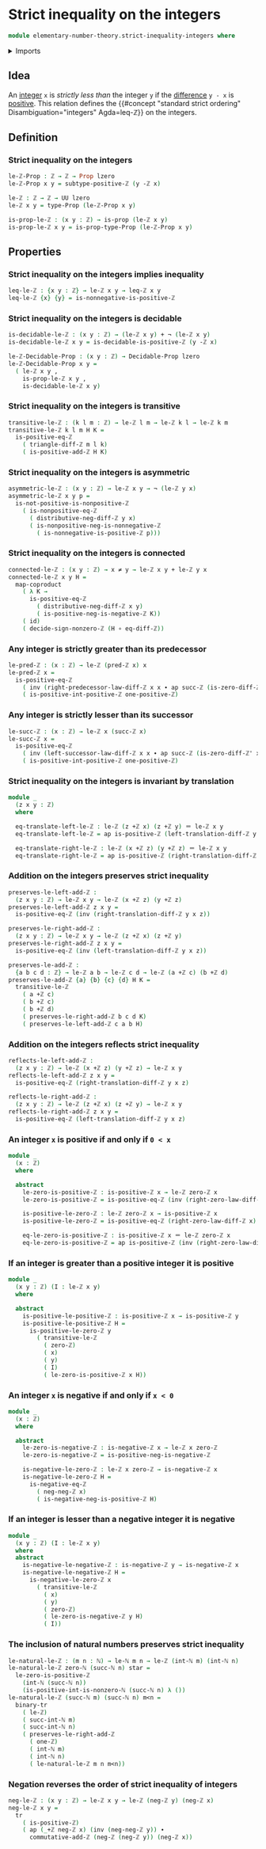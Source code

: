 # Strict inequality on the integers

```agda
module elementary-number-theory.strict-inequality-integers where
```

<details><summary>Imports</summary>

```agda
open import elementary-number-theory.addition-integers
open import elementary-number-theory.addition-positive-and-negative-integers
open import elementary-number-theory.difference-integers
open import elementary-number-theory.inequality-integers
open import elementary-number-theory.inequality-natural-numbers
open import elementary-number-theory.integers
open import elementary-number-theory.natural-numbers
open import elementary-number-theory.negative-integers
open import elementary-number-theory.nonnegative-integers
open import elementary-number-theory.nonpositive-integers
open import elementary-number-theory.positive-and-negative-integers
open import elementary-number-theory.positive-integers
open import elementary-number-theory.strict-inequality-natural-numbers

open import foundation.action-on-identifications-functions
open import foundation.binary-transport
open import foundation.coproduct-types
open import foundation.decidable-propositions
open import foundation.dependent-pair-types
open import foundation.dependent-products-propositions
open import foundation.function-types
open import foundation.functoriality-coproduct-types
open import foundation.identity-types
open import foundation.logical-equivalences
open import foundation.negated-equality
open import foundation.negation
open import foundation.propositions
open import foundation.transport-along-identifications
open import foundation.unit-type
open import foundation.universe-levels

open import order-theory.posets
open import order-theory.preorders
```

</details>

## Idea

An [integer](elementary-number-theory.integers.md) `x` is _strictly less than_
the integer `y` if the
[difference](elementary-number-theory.difference-integers.md) `y - x` is
[positive](elementary-number-theory.positive-integers.md). This relation defines
the {{#concept "standard strict ordering" Disambiguation="integers" Agda=leq-ℤ}}
on the integers.

## Definition

### Strict inequality on the integers

```agda
le-ℤ-Prop : ℤ → ℤ → Prop lzero
le-ℤ-Prop x y = subtype-positive-ℤ (y -ℤ x)

le-ℤ : ℤ → ℤ → UU lzero
le-ℤ x y = type-Prop (le-ℤ-Prop x y)

is-prop-le-ℤ : (x y : ℤ) → is-prop (le-ℤ x y)
is-prop-le-ℤ x y = is-prop-type-Prop (le-ℤ-Prop x y)
```

## Properties

### Strict inequality on the integers implies inequality

```agda
leq-le-ℤ : {x y : ℤ} → le-ℤ x y → leq-ℤ x y
leq-le-ℤ {x} {y} = is-nonnegative-is-positive-ℤ
```

### Strict inequality on the integers is decidable

```agda
is-decidable-le-ℤ : (x y : ℤ) → (le-ℤ x y) + ¬ (le-ℤ x y)
is-decidable-le-ℤ x y = is-decidable-is-positive-ℤ (y -ℤ x)

le-ℤ-Decidable-Prop : (x y : ℤ) → Decidable-Prop lzero
le-ℤ-Decidable-Prop x y =
  ( le-ℤ x y ,
    is-prop-le-ℤ x y ,
    is-decidable-le-ℤ x y)
```

### Strict inequality on the integers is transitive

```agda
transitive-le-ℤ : (k l m : ℤ) → le-ℤ l m → le-ℤ k l → le-ℤ k m
transitive-le-ℤ k l m H K =
  is-positive-eq-ℤ
    ( triangle-diff-ℤ m l k)
    ( is-positive-add-ℤ H K)
```

### Strict inequality on the integers is asymmetric

```agda
asymmetric-le-ℤ : (x y : ℤ) → le-ℤ x y → ¬ (le-ℤ y x)
asymmetric-le-ℤ x y p =
  is-not-positive-is-nonpositive-ℤ
    ( is-nonpositive-eq-ℤ
      ( distributive-neg-diff-ℤ y x)
      ( is-nonpositive-neg-is-nonnegative-ℤ
        ( is-nonnegative-is-positive-ℤ p)))
```

### Strict inequality on the integers is connected

```agda
connected-le-ℤ : (x y : ℤ) → x ≠ y → le-ℤ x y + le-ℤ y x
connected-le-ℤ x y H =
  map-coproduct
    ( λ K →
      is-positive-eq-ℤ
        ( distributive-neg-diff-ℤ x y)
        ( is-positive-neg-is-negative-ℤ K))
    ( id)
    ( decide-sign-nonzero-ℤ (H ∘ eq-diff-ℤ))
```

### Any integer is strictly greater than its predecessor

```agda
le-pred-ℤ : (x : ℤ) → le-ℤ (pred-ℤ x) x
le-pred-ℤ x =
  is-positive-eq-ℤ
    ( inv (right-predecessor-law-diff-ℤ x x ∙ ap succ-ℤ (is-zero-diff-ℤ' x)))
    ( is-positive-int-positive-ℤ one-positive-ℤ)
```

### Any integer is strictly lesser than its successor

```agda
le-succ-ℤ : (x : ℤ) → le-ℤ x (succ-ℤ x)
le-succ-ℤ x =
  is-positive-eq-ℤ
    ( inv (left-successor-law-diff-ℤ x x ∙ ap succ-ℤ (is-zero-diff-ℤ' x)))
    ( is-positive-int-positive-ℤ one-positive-ℤ)
```

### Strict inequality on the integers is invariant by translation

```agda
module _
  (z x y : ℤ)
  where

  eq-translate-left-le-ℤ : le-ℤ (z +ℤ x) (z +ℤ y) ＝ le-ℤ x y
  eq-translate-left-le-ℤ = ap is-positive-ℤ (left-translation-diff-ℤ y x z)

  eq-translate-right-le-ℤ : le-ℤ (x +ℤ z) (y +ℤ z) ＝ le-ℤ x y
  eq-translate-right-le-ℤ = ap is-positive-ℤ (right-translation-diff-ℤ y x z)
```

### Addition on the integers preserves strict inequality

```agda
preserves-le-left-add-ℤ :
  (z x y : ℤ) → le-ℤ x y → le-ℤ (x +ℤ z) (y +ℤ z)
preserves-le-left-add-ℤ z x y =
  is-positive-eq-ℤ (inv (right-translation-diff-ℤ y x z))

preserves-le-right-add-ℤ :
  (z x y : ℤ) → le-ℤ x y → le-ℤ (z +ℤ x) (z +ℤ y)
preserves-le-right-add-ℤ z x y =
  is-positive-eq-ℤ (inv (left-translation-diff-ℤ y x z))

preserves-le-add-ℤ :
  {a b c d : ℤ} → le-ℤ a b → le-ℤ c d → le-ℤ (a +ℤ c) (b +ℤ d)
preserves-le-add-ℤ {a} {b} {c} {d} H K =
  transitive-le-ℤ
    ( a +ℤ c)
    ( b +ℤ c)
    ( b +ℤ d)
    ( preserves-le-right-add-ℤ b c d K)
    ( preserves-le-left-add-ℤ c a b H)
```

### Addition on the integers reflects strict inequality

```agda
reflects-le-left-add-ℤ :
  (z x y : ℤ) → le-ℤ (x +ℤ z) (y +ℤ z) → le-ℤ x y
reflects-le-left-add-ℤ z x y =
  is-positive-eq-ℤ (right-translation-diff-ℤ y x z)

reflects-le-right-add-ℤ :
  (z x y : ℤ) → le-ℤ (z +ℤ x) (z +ℤ y) → le-ℤ x y
reflects-le-right-add-ℤ z x y =
  is-positive-eq-ℤ (left-translation-diff-ℤ y x z)
```

### An integer `x` is positive if and only if `0 < x`

```agda
module _
  (x : ℤ)
  where

  abstract
    le-zero-is-positive-ℤ : is-positive-ℤ x → le-ℤ zero-ℤ x
    le-zero-is-positive-ℤ = is-positive-eq-ℤ (inv (right-zero-law-diff-ℤ x))

    is-positive-le-zero-ℤ : le-ℤ zero-ℤ x → is-positive-ℤ x
    is-positive-le-zero-ℤ = is-positive-eq-ℤ (right-zero-law-diff-ℤ x)

    eq-le-zero-is-positive-ℤ : is-positive-ℤ x ＝ le-ℤ zero-ℤ x
    eq-le-zero-is-positive-ℤ = ap is-positive-ℤ (inv (right-zero-law-diff-ℤ x))
```

### If an integer is greater than a positive integer it is positive

```agda
module _
  (x y : ℤ) (I : le-ℤ x y)
  where

  abstract
    is-positive-le-positive-ℤ : is-positive-ℤ x → is-positive-ℤ y
    is-positive-le-positive-ℤ H =
      is-positive-le-zero-ℤ y
        ( transitive-le-ℤ
          ( zero-ℤ)
          ( x)
          ( y)
          ( I)
          ( le-zero-is-positive-ℤ x H))
```

### An integer `x` is negative if and only if `x < 0`

```agda
module _
  (x : ℤ)
  where

  abstract
    le-zero-is-negative-ℤ : is-negative-ℤ x → le-ℤ x zero-ℤ
    le-zero-is-negative-ℤ = is-positive-neg-is-negative-ℤ

    is-negative-le-zero-ℤ : le-ℤ x zero-ℤ → is-negative-ℤ x
    is-negative-le-zero-ℤ H =
      is-negative-eq-ℤ
        ( neg-neg-ℤ x)
        ( is-negative-neg-is-positive-ℤ H)
```

### If an integer is lesser than a negative integer it is negative

```agda
module _
  (x y : ℤ) (I : le-ℤ x y)
  where
  abstract
    is-negative-le-negative-ℤ : is-negative-ℤ y → is-negative-ℤ x
    is-negative-le-negative-ℤ H =
      is-negative-le-zero-ℤ x
        ( transitive-le-ℤ
          ( x)
          ( y)
          ( zero-ℤ)
          ( le-zero-is-negative-ℤ y H)
          ( I))
```

### The inclusion of natural numbers preserves strict inequality

```agda
le-natural-le-ℤ : (m n : ℕ) → le-ℕ m n → le-ℤ (int-ℕ m) (int-ℕ n)
le-natural-le-ℤ zero-ℕ (succ-ℕ n) star =
  le-zero-is-positive-ℤ
    (int-ℕ (succ-ℕ n))
    (is-positive-int-is-nonzero-ℕ (succ-ℕ n) λ ())
le-natural-le-ℤ (succ-ℕ m) (succ-ℕ n) m<n =
  binary-tr
    ( le-ℤ)
    ( succ-int-ℕ m)
    ( succ-int-ℕ n)
    ( preserves-le-right-add-ℤ
      ( one-ℤ)
      ( int-ℕ m)
      ( int-ℕ n)
      ( le-natural-le-ℤ m n m<n))
```

### Negation reverses the order of strict inequality of integers

```agda
neg-le-ℤ : (x y : ℤ) → le-ℤ x y → le-ℤ (neg-ℤ y) (neg-ℤ x)
neg-le-ℤ x y =
  tr
    ( is-positive-ℤ)
    ( ap (_+ℤ neg-ℤ x) (inv (neg-neg-ℤ y)) ∙
      commutative-add-ℤ (neg-ℤ (neg-ℤ y)) (neg-ℤ x))
```
